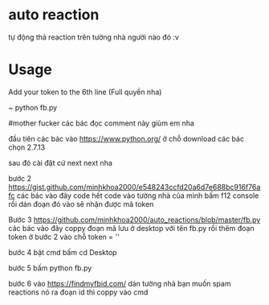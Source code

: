 # auto reaction
tự động thả reaction trên tường nhà người nào đó :v

# Usage
Add your token to the 6th line (Full quyền nha)

~ python fb.py

#mother fucker
các bác đọc comment này giùm em nha 

đầu tiên các bác vào https://www.python.org/ ở chỗ download các bác chọn 2.7.13

sau đó cài đặt cứ next next nha

bước 2 https://gist.github.com/minhkhoa2000/e548243ccfd20a6d7e688bc916f76afc các bác vào đây code hết code vào tường nhà của mình bấm f12 console rồi dán đoạn đó vào sẽ nhận được mã token

Bước 3 https://github.com/minhkhoa2000/auto_reactions/blob/master/fb.py các bác vào đây coppy đoạn mã lưu ở desktop với tên fb.py rồi thêm đoạn token ở bước 2 vào chỗ token = '' 

bước 4 bật cmd bấm cd Desktop

bước 5 bấm python fb.py 

bước 6 vào https://findmyfbid.com/ dán tường nhà bạn muốn spam reactions nó ra đoạn id thì coppy vào cmd

